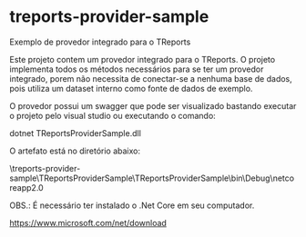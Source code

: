 # treports-provider-sample
Exemplo de provedor integrado para o TReports

Este projeto contem um provedor integrado para o TReports. O projeto implementa todos os métodos necessários para se ter um provedor integrado, 
porem não necessita de conectar-se a nenhuma base de dados, pois utiliza um dataset interno como fonte de dados de exemplo.

O provedor possui um swagger que pode ser visualizado bastando executar o projeto pelo visual studio ou executando o comando:

dotnet TReportsProviderSample.dll

O artefato está no diretório abaixo:

\treports-provider-sample\TReportsProviderSample\TReportsProviderSample\bin\Debug\netcoreapp2.0 

OBS.: É necessário ter instalado o .Net Core em seu computador.

https://www.microsoft.com/net/download

